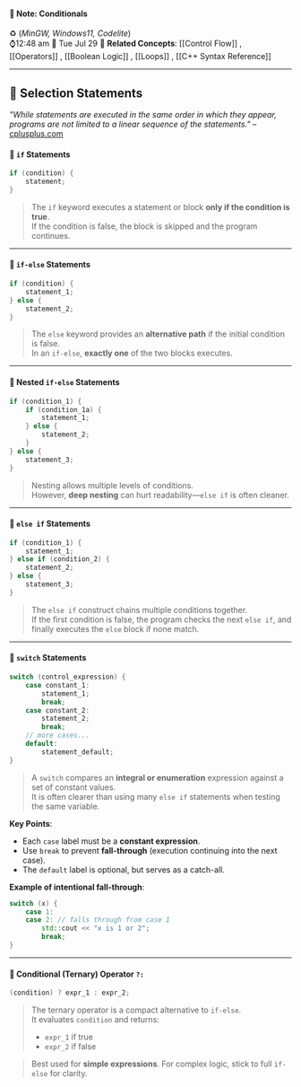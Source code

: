 #### 📝 Note: Conditionals 
 ♻️ (*MinGW, Windows11, Codelite*)   
 ⌚12:48 am  📆 Tue Jul 29
 🔗 **Related Concepts**: [[Control Flow]] , [[Operators]] , [[Boolean Logic]] , [[Loops]] , [[C++ Syntax Reference]]
___
## 📓 Selection Statements

*"While statements are executed in the same order in which they appear, programs are not limited to a linear sequence of the statements."* – [cplusplus.com](https://cplusplus.com/doc/tutorial/control/)

#### 🔹 `if` Statements

```cpp
if (condition) {
    statement;
}
```
> The `if` keyword executes a statement or block **only if the condition is true**.  
> If the condition is false, the block is skipped and the program continues.

---
#### 🔹 `if-else` Statements

```cpp
if (condition) {
    statement_1;
} else {
    statement_2;
}
```
> The `else` keyword provides an **alternative path** if the initial condition is false.  
> In an `if-else`, **exactly one** of the two blocks executes.

---
#### 🔹 Nested `if-else` Statements

```cpp
if (condition_1) {
    if (condition_1a) {
        statement_1;
    } else {
        statement_2;
    }
} else {
    statement_3;
}
```
> Nesting allows multiple levels of conditions.  
> However, **deep nesting** can hurt readability—`else if` is often cleaner.

---
#### 🔹 `else if` Statements

```cpp
if (condition_1) {
    statement_1;
} else if (condition_2) {
    statement_2;
} else {
    statement_3;
}
```
> The `else if` construct chains multiple conditions together.  
> If the first condition is false, the program checks the next `else if`, and finally executes the `else` block if none match.

---
#### 🔹 `switch` Statements

```cpp
switch (control_expression) {
    case constant_1:
        statement_1;
        break;
    case constant_2:
        statement_2;
        break;
    // more cases...
    default:
        statement_default;
}
```
> A `switch` compares an **integral or enumeration** expression against a set of constant values.  
> It is often clearer than using many `else if` statements when testing the same variable.

**Key Points**:
- Each `case` label must be a **constant expression**.
- Use `break` to prevent **fall-through** (execution continuing into the next case).
- The `default` label is optional, but serves as a catch-all.

**Example of intentional fall-through**:
```cpp
switch (x) {
    case 1:
    case 2: // falls through from case 1
        std::cout << "x is 1 or 2";
        break;
}
```

---
#### 🔹 Conditional (Ternary) Operator `?:`

```cpp
(condition) ? expr_1 : expr_2;
```
> The ternary operator is a compact alternative to `if-else`.  
> It evaluates `condition` and returns:
> - `expr_1` if true  
> - `expr_2` if false  

> Best used for **simple expressions**. For complex logic, stick to full `if-else` for clarity.